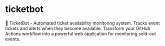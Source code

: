 # ticketbot
🎫 TicketBot - Automated ticket availability monitoring system. Tracks event tickets and alerts when they become available. Transform your GitHub Actions workflow into a powerful web application for monitoring sold-out events.
